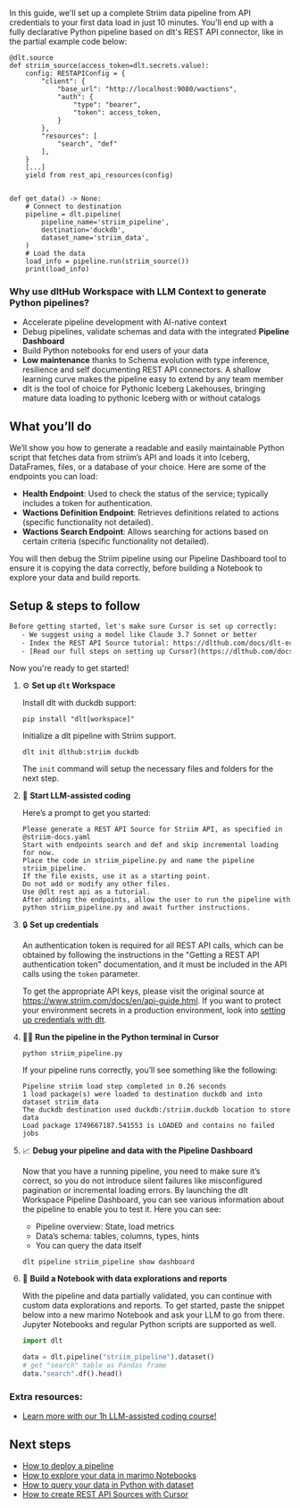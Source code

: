 In this guide, we'll set up a complete Striim data pipeline from API credentials to your first data load in just 10 minutes. You'll end up with a fully declarative Python pipeline based on dlt's REST API connector, like in the partial example code below:

```python-outcome
@dlt.source
def striim_source(access_token=dlt.secrets.value):
    config: RESTAPIConfig = {
        "client": {
            "base_url": "http://localhost:9080/wactions",
            "auth": {
                "type": "bearer",
                "token": access_token,
            }
        },
        "resources": [
            "search", "def"
        ],
    }
    [...]
    yield from rest_api_resources(config)


def get_data() -> None:
    # Connect to destination
    pipeline = dlt.pipeline(
        pipeline_name='striim_pipeline',
        destination='duckdb',
        dataset_name='striim_data', 
    )
    # Load the data
    load_info = pipeline.run(striim_source())
    print(load_info) 
```

### Why use dltHub Workspace with LLM Context to generate Python pipelines?

- Accelerate pipeline development with AI-native context
- Debug pipelines, validate schemas and data with the integrated **Pipeline Dashboard**
- Build Python notebooks for end users of your data
- **Low maintenance** thanks to Schema evolution with type inference, resilience and self documenting REST API connectors. A shallow learning curve makes the pipeline easy to extend by any team member
- dlt is the tool of choice for Pythonic Iceberg Lakehouses, bringing mature data loading to pythonic Iceberg with or without catalogs

## What you’ll do

We’ll show you how to generate a readable and easily maintainable Python script that fetches data from striim’s API and loads it into Iceberg, DataFrames, files, or a database of your choice. Here are some of the endpoints you can load:

- **Health Endpoint**: Used to check the status of the service; typically includes a token for authentication.
- **Wactions Definition Endpoint**: Retrieves definitions related to actions (specific functionality not detailed).
- **Wactions Search Endpoint**: Allows searching for actions based on certain criteria (specific functionality not detailed).

You will then debug the Striim pipeline using our Pipeline Dashboard tool to ensure it is copying the data correctly, before building a Notebook to explore your data and build reports.

## Setup & steps to follow

```default
Before getting started, let's make sure Cursor is set up correctly:
   - We suggest using a model like Claude 3.7 Sonnet or better
   - Index the REST API Source tutorial: https://dlthub.com/docs/dlt-ecosystem/verified-sources/rest_api/ and add it to context as **@dlt rest api**
   - [Read our full steps on setting up Cursor](https://dlthub.com/docs/dlt-ecosystem/llm-tooling/cursor-restapi#23-configuring-cursor-with-documentation)
```

Now you're ready to get started!

1. ⚙️ **Set up `dlt` Workspace**
    
    Install dlt with duckdb support:
    ```shell
    pip install "dlt[workspace]"
    ```

    Initialize a dlt pipeline with Striim support.
    ```shell
    dlt init dlthub:striim duckdb
    ```

    The `init` command will setup the necessary files and folders for the next step.
    
2. 🤠 **Start LLM-assisted coding**
    
    Here’s a prompt to get you started:
    
    ```prompt
    Please generate a REST API Source for Striim API, as specified in @striim-docs.yaml 
    Start with endpoints search and def and skip incremental loading for now. 
    Place the code in striim_pipeline.py and name the pipeline striim_pipeline. 
    If the file exists, use it as a starting point. 
    Do not add or modify any other files. 
    Use @dlt rest api as a tutorial. 
    After adding the endpoints, allow the user to run the pipeline with python striim_pipeline.py and await further instructions.
    ```

    
3. 🔒 **Set up credentials** 
    
    An authentication token is required for all REST API calls, which can be obtained by following the instructions in the "Getting a REST API authentication token" documentation, and it must be included in the API calls using the `token` parameter.
    
    To get the appropriate API keys, please visit the original source at https://www.striim.com/docs/en/api-guide.html.
    If you want to protect your environment secrets in a production environment, look into [setting up credentials with dlt](https://dlthub.com/docs/walkthroughs/add_credentials).
    
4. 🏃‍♀️ **Run the pipeline in the Python terminal in Cursor**
    
    ```shell
    python striim_pipeline.py
    ```
    
    If your pipeline runs correctly, you’ll see something like the following:
    
    ```shell
    Pipeline striim load step completed in 0.26 seconds
    1 load package(s) were loaded to destination duckdb and into dataset striim_data
    The duckdb destination used duckdb:/striim.duckdb location to store data
    Load package 1749667187.541553 is LOADED and contains no failed jobs
    ```
    
5. 📈 **Debug your pipeline and data with the Pipeline Dashboard**

    Now that you have a running pipeline, you need to make sure it’s correct, so you do not introduce silent failures like misconfigured pagination or incremental loading errors. By launching the dlt Workspace Pipeline Dashboard, you can see various information about the pipeline to enable you to test it. Here you can see:
    - Pipeline overview: State, load metrics
    - Data’s schema: tables, columns, types, hints
    - You can query the data itself
    
    ```shell
    dlt pipeline striim_pipeline show dashboard
    ```
    
6. 🐍 **Build a Notebook with data explorations and reports**

    With the pipeline and data partially validated, you can continue with custom data explorations and reports. To get started, paste the snippet below into a new marimo Notebook and ask your LLM to go from there. Jupyter Notebooks and regular Python scripts are supported as well.

    
    ```python
    import dlt

   data = dlt.pipeline("striim_pipeline").dataset()
   # get "search" table as Pandas frame
   data."search".df().head()
    ```

### Extra resources:

- [Learn more with our 1h LLM-assisted coding course!](https://www.youtube.com/watch?v=GGid70rnJuM)

## Next steps

- [How to deploy a pipeline](https://dlthub.com/docs/walkthroughs/deploy-a-pipeline)
- [How to explore your data in marimo Notebooks](https://dlthub.com/docs/general-usage/dataset-access/marimo)
- [How to query your data in Python with dataset](https://dlthub.com/docs/general-usage/dataset-access/dataset)
- [How to create REST API Sources with Cursor](https://dlthub.com/docs/dlt-ecosystem/llm-tooling/cursor-restapi)
